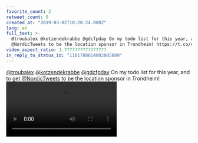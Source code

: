 ```yaml
---
favorite_count: 2
retweet_count: 0
created_at: "2019-03-02T10:20:24.000Z"
lang: en
full_text: >-
  @troubalex @kotzendekrabbe @gdcfpday On my todo list for this year, and to get
  @NordicTweets to be the location sponsor in Trondheim! https://t.co/smomzyi1vL
video_aspect_ratio: 1.7777777777777777
in_reply_to_status_id: "1101788814002085889"
---
```


[@troubalex](https://twitter.com/troubalex)
[@kotzendekrabbe](https://twitter.com/kotzendekrabbe)
[@gdcfpday](https://twitter.com/gdcfpday) On my todo list for this year, and to
get [@NordicTweets](https://twitter.com/NordicTweets) to be the location sponsor
in Trondheim!
![Embedded Video](https://twitter-media-coderbyheart.s3.eu-north-1.amazonaws.com/1101789345013530624-D0pXjVTXcAIH-tn.mp4)
